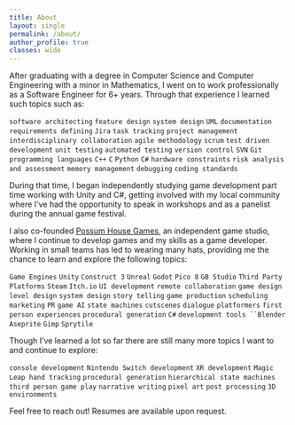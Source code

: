 ```yaml
---
title: About
layout: single
permalink: /about/
author_profile: true
classes: wide
---
```


After graduating with a degree in Computer Science and Computer Engineering with a minor in Mathematics, I went on to work professionally as a Software Engineer for 6+ years. Through that experience I learned such topics such as:

`software architecting` `feature design` `system design` `UML` `documentation` `requirements defining` `Jira` `task tracking` `project management` `interdisciplinary collaboration` `agile methodology` `scrum` `test driven development` `unit testing` `automated testing` `version control` `SVN` `Git` `programming languages` `C++` `C` `Python` `C#` `hardware constraints` `risk analysis and assessment` `memory management` `debugging` `coding standards` 

During that time, I began independently studying game development part time working with Unity and C#, getting involved with my local community where I've had the opportunity to speak in workshops and as a panelist during the annual game festival.

I also co-founded [Possum House Games](https://possumhousegames.com/), an independent game studio, where I continue to develop games and my skills as a game developer. Working in small teams has led to wearing many hats, providing me the chance to learn and explore the following topics: 

`Game Engines` `Unity` `Construct 3` `Unreal` `Godot` `Pico 8` `GB Studio` `Third Party Platforms` `Steam` `Itch.io` `UI development` `remote collaboration` `game design` `level design` `system design` `story telling` `game production` `scheduling` `marketing` `PR` `game AI` `state machines` `cutscenes` `dialogue` `platformers` `first person experiences` `procedural generation` `C#` `development tools ``Blender` `Aseprite` `Gimp` `Sprytile`

Though I’ve learned a lot so far there are still many more topics I want to and continue to explore:

`console development` `Nintendo Switch development` `XR development` `Magic Leap hand tracking` `procedural generation` `hierarchical state machines` `third person game play` `narrative writing` `pixel art` `post processing` `3D environments`

Feel free to reach out! Resumes are available upon request. 